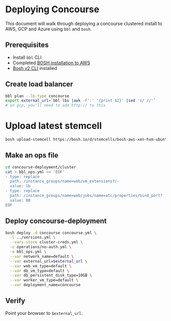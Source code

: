 # Deploying Concourse

This document will walk through deploying a concourse clustered
install to AWS, GCP and Azure using `bbl` and `bosh`.

## Prerequisites

* Install `bbl` CLI
* Completed [BOSH installation to AWS](https://github.com/cloudfoundry/bosh-bootloader/blob/master/docs/getting-started-aws.md)
* [Bosh v2 CLI](https://bosh.io/docs/cli-v2.html) installed

## Create load balancer

```bash
bbl plan --lb-type concourse
export external_url=`bbl lbs |awk -F':' '{print $2}' |sed 's/ //'`
# on gcp, you'll need to add http:// to this
```


# Upload latest stemcell
```bash
bosh upload-stemcell https://bosh.io/d/stemcells/bosh-aws-xen-hvm-ubuntu-trusty-go_agent
```

## Make an ops file
```bash
cd concourse-deployment/cluster
cat > bbl_ops.yml << 'EOF'
- type: replace
  path: /instance_groups/name=web/vm_extensions?/-
  value: lb
- type: replace
  path: /instance_groups/name=web/jobs/name=atc/properties/bind_port?
  value: 80
EOF
```

## Deploy concourse-deployment

```bash
bosh deploy -d concourse concourse.yml \
  -l ../versions.yml \
  --vars-store cluster-creds.yml \
  -o operations/no-auth.yml \
  -o bbl_ops.yml \
  --var network_name=default \
  --var external_url=$external_url \
  --var web_vm_type=default \
  --var db_vm_type=default \
  --var db_persistent_disk_type=10GB \
  --var worker_vm_type=default \
  --var deployment_name=concourse
```

## Verify
Point your browser to `$external_url`.
